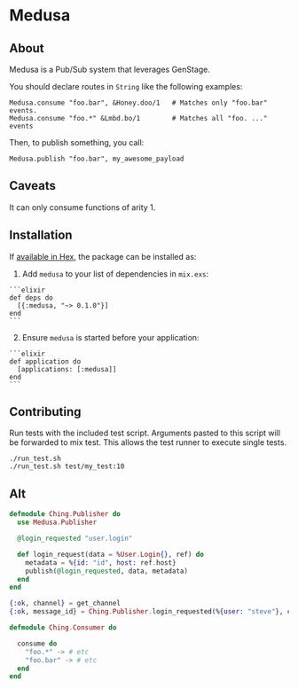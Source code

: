 # Medusa

## About

Medusa is a Pub/Sub system that leverages GenStage.

  You should declare routes in `String` like
  the following examples:

  ```
  Medusa.consume "foo.bar", &Honey.doo/1   # Matches only "foo.bar" events.
  Medusa.consume "foo.*" &Lmbd.bo/1        # Matches all "foo. ..." events
  ```

  Then, to publish something, you call:

  ```
  Medusa.publish "foo.bar", my_awesome_payload
  ```

  ## Caveats

  It can only consume functions of arity 1.

## Installation

If [available in Hex](https://hex.pm/docs/publish), the package can be installed as:

  1. Add `medusa` to your list of dependencies in `mix.exs`:

    ```elixir
    def deps do
      [{:medusa, "~> 0.1.0"}]
    end
    ```

  2. Ensure `medusa` is started before your application:

    ```elixir
    def application do
      [applications: [:medusa]]
    end
    ```
## Contributing

Run tests with the included test script.
Arguments pasted to this script will be forwarded to mix test.
This allows the test runner to execute single tests.

```
./run_test.sh
./run_test.sh test/my_test:10
```

## Alt

```elixir
defmodule Ching.Publisher do
  use Medusa.Publisher

  @login_requested "user.login"

  def login_request(data = %User.Login{}, ref) do
    metadata = %{id: "id", host: ref.host}
    publish(@login_requested, data, metadata)
  end
end

{:ok, channel} = get_channel
{:ok, message_id} = Ching.Publisher.login_requested(%{user: "steve"}, channel)

defmodule Ching.Consumer do

  consume do
    "foo.*" -> # etc
    "foo.bar" -> # etc
  end
end
```
